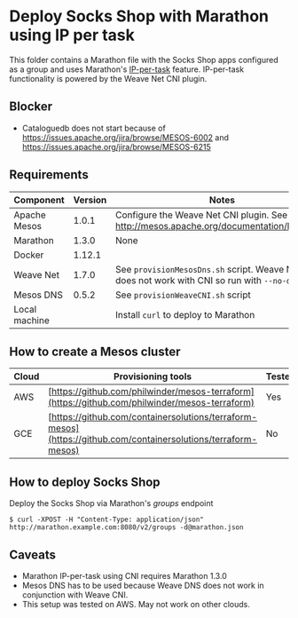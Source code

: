 # Deploy Socks Shop with Marathon using IP per task 

This folder contains a Marathon file with the Socks Shop apps configured as a group and uses Marathon's [IP-per-task](https://mesosphere.github.io/marathon/docs/ip-per-task.html) feature. IP-per-task functionality
is powered by the Weave Net CNI plugin.

## Blocker

* Cataloguedb does not start because of https://issues.apache.org/jira/browse/MESOS-6002 and https://issues.apache.org/jira/browse/MESOS-6215

## Requirements

| Component     | Version       | Notes   |
|---------------|---------------|---------|
| Apache Mesos  | 1.0.1         | Configure the Weave Net CNI plugin. See http://mesos.apache.org/documentation/latest/cni/ |
| Marathon      | 1.3.0         | None    |
| Docker        | 1.12.1        |         |
| Weave Net     | 1.7.0         | See `provisionMesosDns.sh` script. Weave Net DNS does not work with CNI so run with `--no-dns` |
| Mesos DNS     | 0.5.2         | See `provisionWeaveCNI.sh` script |
| Local machine |               | Install `curl` to deploy to Marathon |
  
## How to create a Mesos cluster

| Cloud | Provisioning tools | Tested |
| ------|----------------| ------ |
| AWS | [https://github.com/philwinder/mesos-terraform](https://github.com/philwinder/mesos-terraform) | Yes |
| GCE | [https://github.com/containersolutions/terraform-mesos](https://github.com/containersolutions/terraform-mesos) | No |

## How to deploy Socks Shop

Deploy the Socks Shop via Marathon's _groups_ endpoint

```
$ curl -XPOST -H "Content-Type: application/json" http://marathon.example.com:8080/v2/groups -d@marathon.json
```

## Caveats

* Marathon IP-per-task using CNI requires Marathon 1.3.0
* Mesos DNS has to be used because Weave DNS does not work in conjunction with Weave CNI.
* This setup was tested on AWS. May not work on other clouds.
